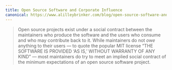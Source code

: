 ```yaml
---
title: Open Source Software and Corporate Influence
canonical: https://www.alilleybrinker.com/blog/open-source-software-and-corporate-influence/
---
```


> Open source projects exist under a social contract between the maintainers who produce the software and the users who consume and who may contribute back to it. While maintainers do not *owe* anything to their users — to quote the popular MIT license “THE SOFTWARE IS PROVIDED ‘AS IS,’ WITHOUT WARRANTY OF ANY KIND” — most maintainers do try to meet an implied social contract of the minimum expectations of an open source software project.
